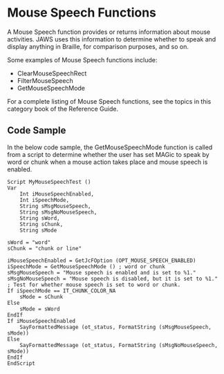 # Mouse Speech Functions

A Mouse Speech function provides or returns information about mouse
activities. JAWS uses this information to determine whether to speak and
display anything in Braille, for comparison purposes, and so on.

Some examples of Mouse Speech functions include:

- ClearMouseSpeechRect
- FilterMouseSpeech
- GetMouseSpeechMode

For a complete listing of Mouse Speech functions, see the topics in this
category book of the Reference Guide.

## Code Sample

In the below code sample, the GetMouseSpeechMode function is called from
a script to determine whether the user has set MAGic to speak by word or
chunk when a mouse action takes place and mouse speech is enabled.

    Script MyMouseSpeechTest ()
    Var
        Int iMouseSpeechEnabled,
        Int iSpeechMode,
        String sMsgMouseSpeech,
        String sMsgNoMouseSpeech,
        String sWord,
        String sChunk,
        String sMode

    sWord = "word"
    sChunk = "chunk or line"

    iMouseSpeechEnabled = GetJcFOption (OPT_MOUSE_SPEECH_ENABLED)
    iSpeechMode = GetMouseSpeechMode () ; word or chunk
    sMsgMouseSpeech = "Mouse speech is enabled and is set to %1."
    sMsgNoMouseSpeech = "Mouse speech is disabled, but it is set to %1."
    ; Test for whether mouse speech is set to word or chunk.
    If iSpeechMode == IT_CHUNK_COLOR_NA
        sMode = sChunk
    Else
        sMode = sWord
    EndIf
    If iMouseSpeechEnabled
        SayFormattedMessage (ot_status, FormatString (sMsgMouseSpeech, sMode))
    Else
        SayFormattedMessage (ot_status, FormatString (sMsgNoMouseSpeech, sMode))
    EndIf
    EndScript
